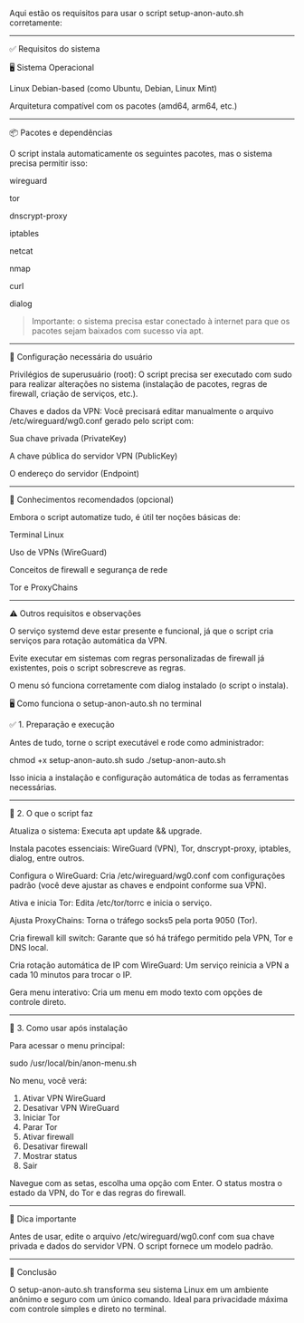 
Aqui estão os requisitos para usar o script setup-anon-auto.sh corretamente:


---

✅ Requisitos do sistema

🖥️ Sistema Operacional

Linux Debian-based (como Ubuntu, Debian, Linux Mint)

Arquitetura compatível com os pacotes (amd64, arm64, etc.)



---

📦 Pacotes e dependências

O script instala automaticamente os seguintes pacotes, mas o sistema precisa permitir isso:

wireguard

tor

dnscrypt-proxy

iptables

netcat

nmap

curl

dialog


> Importante: o sistema precisa estar conectado à internet para que os pacotes sejam baixados com sucesso via apt.




---

🔑 Configuração necessária do usuário

Privilégios de superusuário (root):
O script precisa ser executado com sudo para realizar alterações no sistema (instalação de pacotes, regras de firewall, criação de serviços, etc.).

Chaves e dados da VPN:
Você precisará editar manualmente o arquivo /etc/wireguard/wg0.conf gerado pelo script com:

Sua chave privada (PrivateKey)

A chave pública do servidor VPN (PublicKey)

O endereço do servidor (Endpoint)




---

🧠 Conhecimentos recomendados (opcional)

Embora o script automatize tudo, é útil ter noções básicas de:

Terminal Linux

Uso de VPNs (WireGuard)

Conceitos de firewall e segurança de rede

Tor e ProxyChains



---

⚠️ Outros requisitos e observações

O serviço systemd deve estar presente e funcional, já que o script cria serviços para rotação automática da VPN.

Evite executar em sistemas com regras personalizadas de firewall já existentes, pois o script sobrescreve as regras.

O menu só funciona corretamente com dialog instalado (o script o instala).

🖥️ Como funciona o setup-anon-auto.sh no terminal

✅ 1. Preparação e execução

Antes de tudo, torne o script executável e rode como administrador:

chmod +x setup-anon-auto.sh
sudo ./setup-anon-auto.sh

Isso inicia a instalação e configuração automática de todas as ferramentas necessárias.


---

🔧 2. O que o script faz

Atualiza o sistema:
Executa apt update && upgrade.

Instala pacotes essenciais:
WireGuard (VPN), Tor, dnscrypt-proxy, iptables, dialog, entre outros.

Configura o WireGuard:
Cria /etc/wireguard/wg0.conf com configurações padrão (você deve ajustar as chaves e endpoint conforme sua VPN).

Ativa e inicia Tor:
Edita /etc/tor/torrc e inicia o serviço.

Ajusta ProxyChains:
Torna o tráfego socks5 pela porta 9050 (Tor).

Cria firewall kill switch:
Garante que só há tráfego permitido pela VPN, Tor e DNS local.

Cria rotação automática de IP com WireGuard:
Um serviço reinicia a VPN a cada 10 minutos para trocar o IP.

Gera menu interativo:
Cria um menu em modo texto com opções de controle direto.



---

🧭 3. Como usar após instalação

Para acessar o menu principal:

sudo /usr/local/bin/anon-menu.sh

No menu, você verá:

1. Ativar VPN WireGuard
2. Desativar VPN WireGuard
3. Iniciar Tor
4. Parar Tor
5. Ativar firewall
6. Desativar firewall
7. Mostrar status
8. Sair

Navegue com as setas, escolha uma opção com Enter. O status mostra o estado da VPN, do Tor e das regras do firewall.


---

🛑 Dica importante

Antes de usar, edite o arquivo /etc/wireguard/wg0.conf com sua chave privada e dados do servidor VPN. O script fornece um modelo padrão.



---

📌 Conclusão

O setup-anon-auto.sh transforma seu sistema Linux em um ambiente anônimo e seguro com um único comando. Ideal para privacidade máxima com controle simples e direto no terminal.
